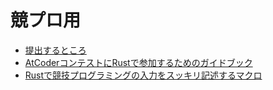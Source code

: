 # 競プロ用

- [提出するところ](https://atcoder.jp/contests/math-and-algorithm)
- [AtCoderコンテストにRustで参加するためのガイドブック](https://doc.rust-jp.rs/atcoder-rust-resources/)
- [Rustで競技プログラミングの入力をスッキリ記述するマクロ](https://qiita.com/tanakh/items/0ba42c7ca36cd29d0ac8)
